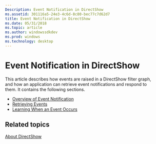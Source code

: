 ```yaml
---
Description: Event Notification in DirectShow
ms.assetid: 301116a5-24e3-4c6d-8c80-bec77c7d62d7
title: Event Notification in DirectShow
ms.date: 05/31/2018
ms.topic: article
ms.author: windowssdkdev
ms.prod: windows
ms.technology: desktop
---
```


# Event Notification in DirectShow

This article describes how events are raised in a DirectShow filter graph, and how an application can retrieve event notifications and respond to them. It contains the following sections.

-   [Overview of Event Notification](overview-of-notification.md)
-   [Retrieving Events](retrieving-events.md)
-   [Learning When an Event Occurs](learning-when-an-event-occurs.md)

## Related topics

<dl> <dt>

[About DirectShow](about-directshow.md)
</dt> </dl>

 

 



